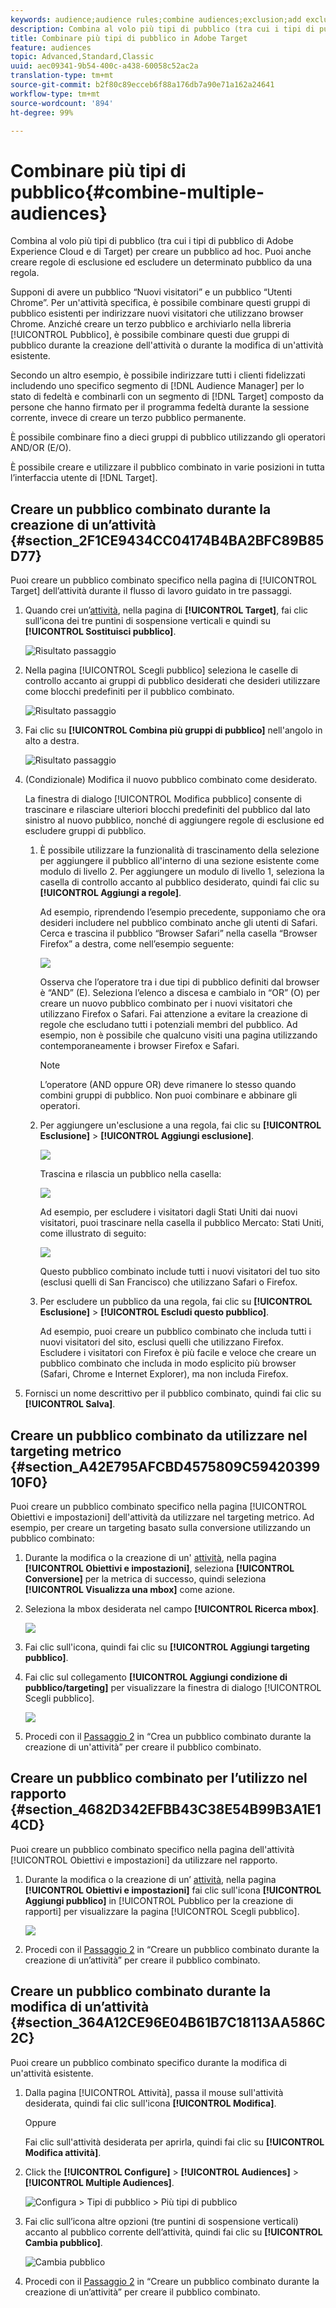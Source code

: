 ```yaml
---
keywords: audience;audience rules;combine audiences;exclusion;add exclusion;exclude;combining audiences;adhoc audience;ad hoc audience
description: Combina al volo più tipi di pubblico (tra cui i tipi di pubblico di Adobe Experience Cloud e di Target) per creare un pubblico ad hoc. Puoi anche creare regole di esclusione ed escludere un determinato pubblico da una regola.
title: Combinare più tipi di pubblico in Adobe Target
feature: audiences
topic: Advanced,Standard,Classic
uuid: aec09341-9b54-400c-a438-60058c52ac2a
translation-type: tm+mt
source-git-commit: b2f80c89ecceb6f88a176db7a90e71a162a24641
workflow-type: tm+mt
source-wordcount: '894'
ht-degree: 99%

---
```



# Combinare più tipi di pubblico{#combine-multiple-audiences}

Combina al volo più tipi di pubblico (tra cui i tipi di pubblico di Adobe Experience Cloud e di Target) per creare un pubblico ad hoc. Puoi anche creare regole di esclusione ed escludere un determinato pubblico da una regola.

Supponi di avere un pubblico “Nuovi visitatori” e un pubblico “Utenti Chrome”. Per un&#39;attività specifica, è possibile combinare questi gruppi di pubblico esistenti per indirizzare nuovi visitatori che utilizzano browser Chrome. Anziché creare un terzo pubblico e archiviarlo nella libreria [!UICONTROL Pubblico], è possibile combinare questi due gruppi di pubblico durante la creazione dell&#39;attività o durante la modifica di un&#39;attività esistente.

Secondo un altro esempio, è possibile indirizzare tutti i clienti fidelizzati includendo uno specifico segmento di [!DNL Audience Manager] per lo stato di fedeltà e combinarli con un segmento di [!DNL Target] composto da persone che hanno firmato per il programma fedeltà durante la sessione corrente, invece di creare un terzo pubblico permanente.

È possibile combinare fino a dieci gruppi di pubblico utilizzando gli operatori AND/OR (E/O).

È possibile creare e utilizzare il pubblico combinato in varie posizioni in tutta l’interfaccia utente di [!DNL Target].

## Creare un pubblico combinato durante la creazione di un’attività {#section_2F1CE9434CC04174B4BA2BFC89B85D77}

Puoi creare un pubblico combinato specifico nella pagina di [!UICONTROL Target] dell’attività durante il flusso di lavoro guidato in tre passaggi.

1. Quando crei un’[attività](../c-activities/activities.md#concept_D317A95A1AB54674BA7AB65C7985BA03), nella pagina di **[!UICONTROL Target]**, fai clic sull’icona dei tre puntini di sospensione verticali e quindi su **[!UICONTROL Sostituisci pubblico]**.

   ![Risultato passaggio](assets/edit_audience.png)

1. Nella pagina [!UICONTROL Scegli pubblico] seleziona le caselle di controllo accanto ai gruppi di pubblico desiderati che desideri utilizzare come blocchi predefiniti per il pubblico combinato.

   ![Risultato passaggio](assets/combine_multiple_audiences1.png)

1. Fai clic su **[!UICONTROL Combina più gruppi di pubblico]** nell&#39;angolo in alto a destra.

   ![Risultato passaggio](assets/combine_multiple_audiences2.png)

1. (Condizionale) Modifica il nuovo pubblico combinato come desiderato.

   La finestra di dialogo [!UICONTROL Modifica pubblico] consente di trascinare e rilasciare ulteriori blocchi predefiniti del pubblico dal lato sinistro al nuovo pubblico, nonché di aggiungere regole di esclusione ed escludere gruppi di pubblico.

   1. È possibile utilizzare la funzionalità di trascinamento della selezione per aggiungere il pubblico all&#39;interno di una sezione esistente come modulo di livello 2. Per aggiungere un modulo di livello 1, seleziona la casella di controllo accanto al pubblico desiderato, quindi fai clic su **[!UICONTROL Aggiungi a regole]**.

      Ad esempio, riprendendo l’esempio precedente, supponiamo che ora desideri includere nel pubblico combinato anche gli utenti di Safari. Cerca e trascina il pubblico “Browser Safari” nella casella “Browser Firefox” a destra, come nell’esempio seguente:

      ![](assets/combine_multiple_audiences3.png)

      Osserva che l’operatore tra i due tipi di pubblico definiti dal browser è “AND” (E). Seleziona l’elenco a discesa e cambialo in “OR” (O) per creare un nuovo pubblico combinato per i nuovi visitatori che utilizzano Firefox o Safari. Fai attenzione a evitare la creazione di regole che escludano tutti i potenziali membri del pubblico. Ad esempio, non è possibile che qualcuno visiti una pagina utilizzando contemporaneamente i browser Firefox e Safari.

      >[!NOTE]
      >
      >L’operatore (AND oppure OR) deve rimanere lo stesso quando combini gruppi di pubblico. Non puoi combinare e abbinare gli operatori.

   1. Per aggiungere un&#39;esclusione a una regola, fai clic su **[!UICONTROL Esclusione]** > **[!UICONTROL Aggiungi esclusione]**.

      ![](assets/combine_multiple_audiences3a.png)

      Trascina e rilascia un pubblico nella casella:

      ![](assets/combine_multiple_audiences3b.png)

      Ad esempio, per escludere i visitatori dagli Stati Uniti dai nuovi visitatori, puoi trascinare nella casella il pubblico Mercato: Stati Uniti, come illustrato di seguito:

      ![](assets/combine_multiple_audiences3b2.png)

      Questo pubblico combinato include tutti i nuovi visitatori del tuo sito (esclusi quelli di San Francisco) che utilizzano Safari o Firefox.

   1. Per escludere un pubblico da una regola, fai clic su **[!UICONTROL Esclusione]** > **[!UICONTROL Escludi questo pubblico]**.

      Ad esempio, puoi creare un pubblico combinato che includa tutti i nuovi visitatori del sito, esclusi quelli che utilizzano Firefox. Escludere i visitatori con Firefox è più facile e veloce che creare un pubblico combinato che includa in modo esplicito più browser (Safari, Chrome e Internet Explorer), ma non includa Firefox.

1. Fornisci un nome descrittivo per il pubblico combinato, quindi fai clic su **[!UICONTROL Salva]**.

## Creare un pubblico combinato da utilizzare nel targeting metrico {#section_A42E795AFCBD4575809C5942039910F0}

Puoi creare un pubblico combinato specifico nella pagina [!UICONTROL Obiettivi e impostazioni] dell&#39;attività da utilizzare nel targeting metrico. Ad esempio, per creare un targeting basato sulla conversione utilizzando un pubblico combinato:

1. Durante la modifica o la creazione di un&#39; [attività](../c-activities/activities.md#concept_D317A95A1AB54674BA7AB65C7985BA03), nella pagina **[!UICONTROL Obiettivi e impostazioni]**, seleziona **[!UICONTROL Conversione]** per la metrica di successo, quindi seleziona **[!UICONTROL Visualizza una mbox]** come azione.
1. Seleziona la mbox desiderata nel campo **[!UICONTROL Ricerca mbox]**.

   ![](assets/combine_multiple_audiences4.png)

1. Fai clic sull&#39;icona, quindi fai clic su **[!UICONTROL Aggiungi targeting pubblico]**.
1. Fai clic sul collegamento **[!UICONTROL Aggiungi condizione di pubblico/targeting]** per visualizzare la finestra di dialogo [!UICONTROL Scegli pubblico].

   ![](assets/combine_multiple_audiences5.png)

1. Procedi con il [Passaggio 2](../c-target/combining-multiple-audiences.md#section_2F1CE9434CC04174B4BA2BFC89B85D77) in “Crea un pubblico combinato durante la creazione di un&#39;attività” per creare il pubblico combinato.

## Creare un pubblico combinato per l’utilizzo nel rapporto {#section_4682D342EFBB43C38E54B99B3A1E14CD}

Puoi creare un pubblico combinato specifico nella pagina dell&#39;attività [!UICONTROL Obiettivi e impostazioni] da utilizzare nel rapporto.

1. Durante la modifica o la creazione di un’ [attività](../c-activities/activities.md#concept_D317A95A1AB54674BA7AB65C7985BA03), nella pagina **[!UICONTROL Obiettivi e impostazioni]** fai clic sull&#39;icona **[!UICONTROL Aggiungi pubblico]** in [!UICONTROL Pubblico per la creazione di rapporti] per visualizzare la pagina [!UICONTROL Scegli pubblico].

   ![](assets/combine_multiple_audiences6.png)

1. Procedi con il [Passaggio 2](../c-target/combining-multiple-audiences.md#section_2F1CE9434CC04174B4BA2BFC89B85D77) in “Creare un pubblico combinato durante la creazione di un’attività” per creare il pubblico combinato.

## Creare un pubblico combinato durante la modifica di un’attività {#section_364A12CE96E04B61B7C18113AA586C2C}

Puoi creare un pubblico combinato specifico durante la modifica di un&#39;attività esistente.

1. Dalla pagina [!UICONTROL Attività], passa il mouse sull&#39;attività desiderata, quindi fai clic sull&#39;icona **[!UICONTROL Modifica]**.

   Oppure

   Fai clic sull&#39;attività desiderata per aprirla, quindi fai clic su **[!UICONTROL Modifica attività]**.

1. Click the **[!UICONTROL Configure]** > **[!UICONTROL Audiences]** > **[!UICONTROL Multiple Audiences]**.

   ![Configura > Tipi di pubblico > Più tipi di pubblico](/help/c-target/assets/combine_multiple_audiences7.png)

1. Fai clic sull’icona altre opzioni (tre puntini di sospensione verticali) accanto al pubblico corrente dell’attività, quindi fai clic su **[!UICONTROL Cambia pubblico]**.

   ![Cambia pubblico](/help/c-target/assets/combine_multiple_audiences8.png)

1. Procedi con il [Passaggio 2](../c-target/combining-multiple-audiences.md#section_2F1CE9434CC04174B4BA2BFC89B85D77) in “Creare un pubblico combinato durante la creazione di un’attività” per creare il pubblico combinato.